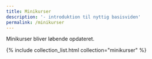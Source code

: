 ```yaml
---
title: Minikurser
description: '- introduktion til nyttig basisviden'
permalink: /minikurser
---
```

Minikurser bliver løbende opdateret. 

{% include collection_list.html collection="minikurser" %}

